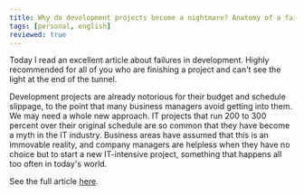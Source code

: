 ```yaml
---
title: Why do development projects become a nightmare? Anatomy of a failure
tags: [personal, english]
reviewed: true
---
```

Today I read an excellent article about failures in development. Highly recommended for all of you who are finishing a project and can't see the light at the end of the tunnel.  
  
Development projects are already notorious for their budget and schedule slippage, to the point that many business managers avoid getting into them. We may need a whole new approach. IT projects that run 200 to 300 percent over their original schedule are so common that they have become a myth in the IT industry. Business areas have assumed that this is an immovable reality, and company managers are helpless when they have no choice but to start a new IT-intensive project, something that happens all too often in today's world.  
  
See the full article [here](/docs/WillyDEV_Anatomia_de_un_fracaso.pdf).
